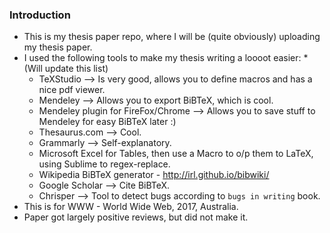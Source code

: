 ### Introduction
* This is my thesis paper repo, where I will be (quite obviously) uploading my thesis paper.
* I used the following tools to make my thesis writing a loooot easier:
	*(Will update this list)
	* TeXStudio --> Is very good, allows you to define macros and has a nice pdf viewer.
	* Mendeley --> Allows you to export BiBTeX, which is cool.
	* Mendeley plugin for FireFox/Chrome --> Allows you to save stuff to Mendeley for easy BiBTeX later :)
	* Thesaurus.com --> Cool.
	* Grammarly --> Self-explanatory.
	* Microsoft Excel for Tables, then use a Macro to o/p them to LaTeX, using Sublime to regex-replace.
	* Wikipedia BiBTeX generator - http://irl.github.io/bibwiki/
	* Google Scholar --> Cite BiBTeX.
	* Chrisper --> Tool to detect bugs according to `bugs in writing` book.
* This is for WWW - World Wide Web, 2017, Australia.
* Paper got largely positive reviews, but did not make it.

